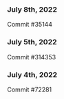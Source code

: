 ### July 8th, 2022

Commit #35144

### July 5th, 2022

Commit #314353


### July 4th, 2022

Commit #72281
